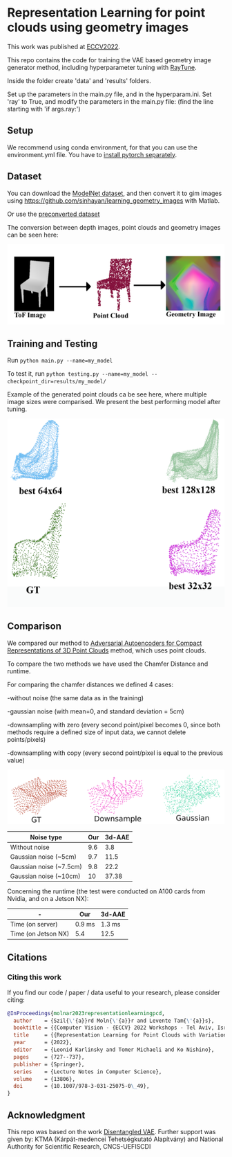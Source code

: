 # Representation Learning for point clouds using geometry images

This work was published at [ECCV2022](https://www.researchgate.net/publication/354758865_Feature_Pyramid_Network_Based_Efficient_Normal_Estimation_and_Filtering_for_Time-of-Flight_Depth_Cameras).

This repo contains the code for training the VAE based geometry image generator method, including hyperparameter tuning with [RayTune](https://pytorch.org/tutorials/beginner/hyperparameter_tuning_tutorial.html).

Inside the folder create 'data' and 'results' folders.

Set up the parameters in the main.py file, and in the hyperparam.ini.
Set 'ray' to True, and modify the parameters in the main.py file: (find the line starting with 'if args.ray:')

## Setup
We recommend using conda environment, for that you can use the environment.yml file. You have to [install pytorch separately](https://pytorch.org/get-started/locally/).

## Dataset

You can download the [ModelNet dataset](https://modelnet.cs.princeton.edu/), and then convert it to gim images using https://github.com/sinhayan/learning_geometry_images with Matlab.

Or use the [preconverted dataset](https://drive.google.com/drive/folders/1WSO5EysAak148_HufngGzvbRMCr9CjQ6?usp=sharing)

The conversion between depth images, point clouds and geometry images can be seen here:

![plot](./depth2pcd2gim_fake.png)

## Training and Testing

Run  ```python main.py --name=my_model``` 

To test it, run ```python testing.py --name=my_model --checkpoint_dir=results/my_model/``` 

Example of the generated point clouds ca be see here, where multiple image sizes were comparised. We present the best performing model after tuning.

![plot](./chair_890_test_32_64_128_comparison_labels.png)

##  Comparison

We compared our method to [Adversarial Autoencoders for Compact Representations of 3D Point Clouds](https://arxiv.org/abs/1811.07605) method, which uses point clouds.

To compare the two methods we have used the Chamfer Distance and runtime.

For comparing the chamfer distances we defined 4 cases:

-without noise (the same data as in the training)

-gaussian noise (with mean=0, and standard deviation = 5cm)

-downsampling with zero (every second point/pixel becomes 0, since both methods require a defined size of input data, we cannot delete points/pixels)

-downsampling with copy (every second point/pixel is equal to the previous value)

![plot](./noises.png)

| Noise type  | Our | 3d-AAE |
| ------------- | ------------- | ------------- |
| Without noise | 9.6 | 3.8 |
| Gaussian noise (~5cm) | 9.7 | 11.5 |
| Gaussian noise (~7.5cm) | 9.8 | 22.2 |
| Gaussian noise (~10cm) | 10 | 37.38 |

Concerning the runtime (the test were conducted on A100 cards from Nvidia, and on a Jetson NX):

| -  | Our | 3d-AAE |
| ------------- | ------------- | ------------- |
| Time (on server) | 0.9 ms | 1.3 ms |
| Time (on Jetson NX) | 5.4 | 12.5 |

## Citations
### Citing this work
If you find our code / paper / data useful to your research, please consider citing:

```bibtex
@InProceedings{molnar2023representationlearningpcd,
  author    = {Szil{\'{a}}rd Moln{\'{a}}r and Levente Tam{\'{a}}s},
  booktitle = {{Computer Vision - {ECCV} 2022 Workshops - Tel Aviv, Israel, October 23-27, 2022, Proceedings, Part {VI}}},
  title     = {{Representation Learning for Point Clouds with Variational Autoencoders}},
  year      = {2022},
  editor    = {Leonid Karlinsky and Tomer Michaeli and Ko Nishino},
  pages     = {727--737},
  publisher = {Springer},
  series    = {Lecture Notes in Computer Science},
  volume    = {13806},
  doi       = {10.1007/978-3-031-25075-0\_49},
}
```

## Acknowledgment

This repo was based on the work [Disentangled VAE](https://github.com/YannDubs/disentangling-vae).
Further support was given by: KTMA (Kárpát-medencei Tehetségkutató Alapítvány) and National Authority for Scientific Research, CNCS-UEFISCDI
